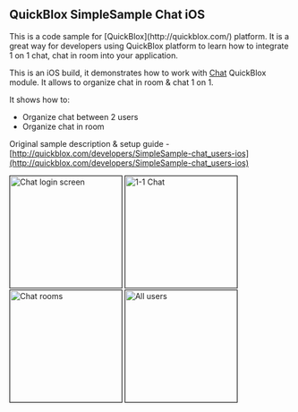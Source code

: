 <h2> QuickBlox SimpleSample Chat iOS</h2>
This is a code sample for [QuickBlox](http://quickblox.com/) platform. It is a great way for developers using QuickBlox platform to learn how to integrate 1 on 1 chat, chat in room into your application.

This is an iOS build, it demonstrates how to work with [Chat](http://quickblox.com/developers/Chat) QuickBlox module.
It allows to organize chat in room & chat 1 on 1.

It shows how to:
<ul>
<li> Organize chat between 2 users</li>
<li> Organize chat in room </li>
</ul>

Original sample description & setup guide - [http://quickblox.com/developers/SimpleSample-chat_users-ios](http://quickblox.com/developers/SimpleSample-chat_users-ios)

<img src="http://files.quickblox.com/QuickBlox_iOS_Chat_sample2_1.png" border="1" alt="Chat login screen" width="200">
<img src="http://files.quickblox.com/QuickBlox_iOS_Chat_sample2_2.png" border="1" alt="1-1 Chat" width="200">
<img src="http://files.quickblox.com/QuickBlox_iOS_Chat_sample2_3.png" border="1" alt="Chat rooms" width="200">
<img src="http://files.quickblox.com/QuickBlox_iOS_Chat_sample2_4.png" border="1" alt="All users" width="200">

